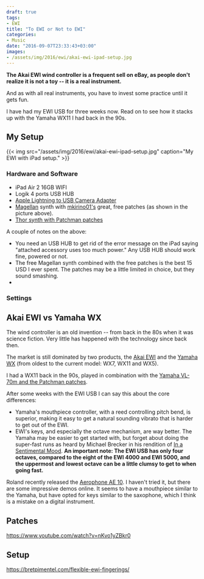 ```yaml
---
draft: true
tags:
- EWI
title: "To EWI or Not to EWI"
categories:
- Music
date: "2016-09-07T23:33:43+03:00"
images:
- /assets/img/2016/ewi/akai-ewi-ipad-setup.jpg
---
```

**The Akai EWI wind controller is a frequent sell on eBay, as people don't realize it is not a toy -- it is a real instrument.**

<!--more-->

And as with all real instruments, you have to invest some practice until it gets fun.

I have had my EWI USB for three weeks now. Read on to see how it stacks up with the Yamaha WX11 I had back in the 90s.

## My Setup

{{< img src="/assets/img/2016/ewi/akai-ewi-ipad-setup.jpg" caption="My EWI with iPad setup." >}}

### Hardware and Software

* iPad Air 2 16GB WIFI
* Logik 4 ports USB HUB
* [Apple Lightning to USB Camera Adapter](http://www.apple.com/shop/product/MD821AM/A/lightning-to-usb-camera-adapter)
* [Magellan](http://www.yonac.com/magellan/) synth with [mkirino01's](https://www.youtube.com/watch?v=nKvo1yZBkr0) great, free patches (as shown in the picture above).
* [Thor synth with Patchman patches](http://www.patchmanmusic.com/PropellerheadThor.html)

A couple of notes on the above:

* You need an USB HUB to get rid of the error message on the iPad saying "attached accessory uses too much power." Any USB HUB should work fine, powered or not.
* The free Magellan synth combined with the free patches is the best 15 USD I ever spent. The patches may be a little limited in choice, but they sound smashing.
* 

### Settings

## Akai EWI vs Yamaha WX
The wind controller is an old invention -- from back in the 80s when it was science fiction. Very little has happened with the technology since back then.

The market is still dominated by two products, the [Akai EWI](https://en.wikipedia.org/wiki/EWI_(musical_instrument)) and the [Yamaha WX](http://usa.yamaha.com/products/music-production/midi-controllers/wx5/) (from oldest to the current model: WX7, WX11 and WX5).

I had a WX11 back in the 90s, played in combination with the [Yamaha VL-70m and the Patchman patches](http://www.patchmanmusic.com/yamahaVL70m.html).

After some weeks with the EWI USB I can say this about the core differences:

*  Yamaha's mouthpiece controller, with a reed controlling pitch bend, is superior, making it easy to get a natural sounding vibrato that is harder to get out of the EWI.
*  EWI's keys, and especially the octave mechanism, are way better. The Yamaha may be easier to get started with, but forget about doing the super-fast runs as heard by Michael Brecker in his rendition of [In a Sentimental Mood](https://www.google.com/url?sa=t&rct=j&q=&esrc=s&source=web&cd=2&cad=rja&uact=8&ved=0ahUKEwjj1ZWGwq3PAhUCCSwKHW1NDSIQtwIIJDAB&url=https%3A%2F%2Fwww.youtube.com%2Fwatch%3Fv%3DqNhDWbhmQk4&usg=AFQjCNFJtdvVEJ71snAyTYRlcbR_DcWybw&sig2=TGhvR0PeigQTpAXyEBSCUQ). **An important note: The EWI USB has only four octaves, compared to the eight of the EWI 4000 and EWI 5000, and the uppermost and lowest octave can be a little clumsy to get to when going fast.**

Roland recently released the [Aerophone AE 10](https://www.roland.com/global/products/aerophone_ae-10/). I haven't tried it, but there are some impressive demos online. It seems to have a mouthpiece similar to the Yamaha, but have opted for keys similar to the saxophone, which I think is a mistake on a digital instrument.

## Patches
https://www.youtube.com/watch?v=nKvo1yZBkr0

## Setup



https://bretpimentel.com/flexible-ewi-fingerings/